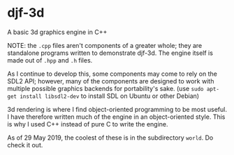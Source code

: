 # djf-3d
A basic 3d graphics engine in C++

NOTE: the `.cpp` files aren't components of a greater whole; they are standalone programs written to demonstrate djf-3d.
The engine itself is made out of `.hpp` and `.h` files.

As I continue to develop this, some components may come to rely on the SDL2 API; however, many of the components are
designed to work with multiple possible graphics backends for portability's sake.  (use `sudo apt-get install libsdl2-dev` to
install SDL on Ubuntu or other Debian)

3d rendering is where I find object-oriented programming to be most useful. I have therefore written much of the engine
in an object-oriented style. This is why I used C++ instead of pure C to write the engine.

As of 29 May 2019, the coolest of these is in the subdirectory `world`. Do check it out.
